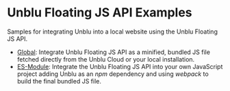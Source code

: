 # Unblu Floating JS API Examples

Samples for integrating Unblu into a local website using the Unblu Floating JS API.

- [Global](global): Integrate Unblu Floating JS API as a minified, bundled JS file fetched directly from the Unblu Cloud or your local installation.
- [ES-Module](es-module): Integrate the Unblu Floating JS API into your own JavaScript project adding Unblu as an *npm* dependency and using *webpack* to build the final bundled JS file.
